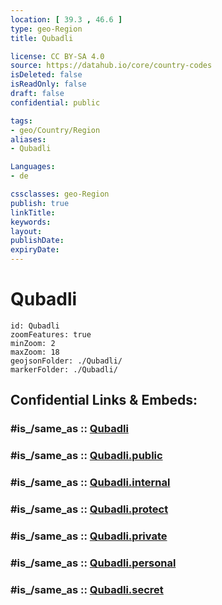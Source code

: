 ```yaml
---
location: [ 39.3 , 46.6 ] 
type: geo-Region
title: Qubadli

license: CC BY-SA 4.0
source: https://datahub.io/core/country-codes
isDeleted: false
isReadOnly: false
draft: false
confidential: public

tags:
- geo/Country/Region
aliases:
- Qubadli

Languages:
- de

cssclasses: geo-Region
publish: true
linkTitle: 
keywords: 
layout: 
publishDate: 
expiryDate: 
---
```


# Qubadli

```leaflet
id: Qubadli
zoomFeatures: true 
minZoom: 2 
maxZoom: 18
geojsonFolder: ./Qubadli/
markerFolder: ./Qubadli/
```


## Confidential Links & Embeds: 

### #is_/same_as :: [Qubadli](/_Standards/Earth/Continent/Asia/Asia~North~West/Azerbaijan/Regions~Azerbaijan/Kalbajar-Lachin/counties~Kalbajar-Lachin/Qubadli.md) 

### #is_/same_as :: [Qubadli.public](/_public/Earth/Continent/Asia/Asia~North~West/Azerbaijan/Regions~Azerbaijan/Kalbajar-Lachin/counties~Kalbajar-Lachin/Qubadli.public.md) 

### #is_/same_as :: [Qubadli.internal](/_internal/Earth/Continent/Asia/Asia~North~West/Azerbaijan/Regions~Azerbaijan/Kalbajar-Lachin/counties~Kalbajar-Lachin/Qubadli.internal.md) 

### #is_/same_as :: [Qubadli.protect](/_protect/Earth/Continent/Asia/Asia~North~West/Azerbaijan/Regions~Azerbaijan/Kalbajar-Lachin/counties~Kalbajar-Lachin/Qubadli.protect.md) 

### #is_/same_as :: [Qubadli.private](/_private/Earth/Continent/Asia/Asia~North~West/Azerbaijan/Regions~Azerbaijan/Kalbajar-Lachin/counties~Kalbajar-Lachin/Qubadli.private.md) 

### #is_/same_as :: [Qubadli.personal](/_personal/Earth/Continent/Asia/Asia~North~West/Azerbaijan/Regions~Azerbaijan/Kalbajar-Lachin/counties~Kalbajar-Lachin/Qubadli.personal.md) 

### #is_/same_as :: [Qubadli.secret](/_secret/Earth/Continent/Asia/Asia~North~West/Azerbaijan/Regions~Azerbaijan/Kalbajar-Lachin/counties~Kalbajar-Lachin/Qubadli.secret.md)

